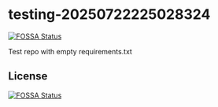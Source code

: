 # testing-20250722225028324
[![FOSSA Status](https://app.fossa.com/api/projects/git%2Bgithub.com%2Fkirogum%2Ftesting-20250722225028324.svg?type=shield)](https://app.fossa.com/projects/git%2Bgithub.com%2Fkirogum%2Ftesting-20250722225028324?ref=badge_shield)

Test repo with empty requirements.txt


## License
[![FOSSA Status](https://app.fossa.com/api/projects/git%2Bgithub.com%2Fkirogum%2Ftesting-20250722225028324.svg?type=large)](https://app.fossa.com/projects/git%2Bgithub.com%2Fkirogum%2Ftesting-20250722225028324?ref=badge_large)